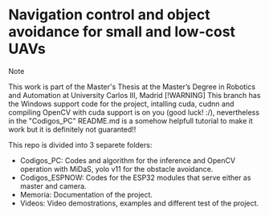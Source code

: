 # Navigation control and object avoidance for small and low-cost UAVs

> [!NOTE]
> This work is part of the Master's Thesis at the Master’s Degree in Robotics and Automation at University Carlos III, Madrid
> [!WARNING]
> This branch has the Windows support code for the project, intalling cuda, cudnn and compiling OpenCV with cuda support is on you (good luck! :/), nevertheless in the "Codigos_PC" README.md is a somehow helpfull tutorial to make it work but it is definitely not guaranted!!   

This repo is divided into 3 separete folders:

* Codigos_PC: Codes and algorithm for the inference and OpenCV operation with MiDaS, yolo v11 for the obstacle avoidance.
* Codigos_ESPNOW: Codes for the ESP32 modules that serve either as master and camera.
* Memoria: Documentation of the project.
* Videos: Video demostrations, examples and different test of the project.
